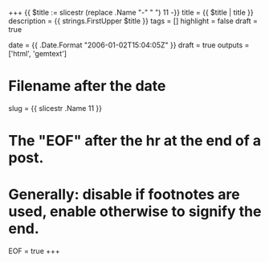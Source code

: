+++
{{ $title := slicestr (replace .Name "-" " ") 11 -}}
title = {{ $title | title }}
description = {{ strings.FirstUpper $title }}
tags = []
highlight = false
draft = true

date = {{ .Date.Format "2006-01-02T15:04:05Z" }}
draft = true
outputs = ['html', 'gemtext']
# Filename after the date
slug = {{ slicestr .Name 11 }}
# The "EOF" after the hr at the end of a post.
# Generally: disable if footnotes are used, enable otherwise to signify the end.
EOF = true
+++


